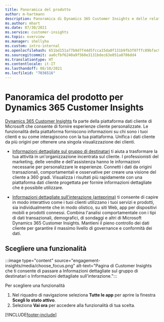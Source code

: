 ```yaml
---
title: Panoramica del prodotto
author: m-hartmann
description: Panoramica di Dynamics 365 Customer Insights e delle relative funzionalità.
ms.author: mhart
ms.date: 07/30/2021
ms.service: customer-insights
ms.topic: overview
ms.manager: shellyha
ms.custom: intro-internal
ms.openlocfilehash: 651bd151a77b9d7f44d5fcca15da0f131b9fb3f07ffc89bfac9c0aa6f799e9b1
ms.sourcegitcommit: aa0cfbf6240a9f560e3131bdec63e051a8786dd4
ms.translationtype: HT
ms.contentlocale: it-IT
ms.lasthandoff: 08/10/2021
ms.locfileid: "7036516"
---
```

# <a name="product-overview-for-dynamics-365-customer-insights"></a>Panoramica del prodotto per Dynamics 365 Customer Insights

[Dynamics 365 Customer Insights](https://dynamics.microsoft.com/ai/customer-insights/) fa parte della piattaforma dati cliente di Microsoft che consente di fornire esperienze cliente personalizzate. Le funzionalità della piattaforma forniscono informazioni su chi sono i tuoi clienti e su come interagiscono con la tua piattaforma. Unifica i dati cliente da più origini per ottenere una singola visualizzazione dei clienti.


- [Informazioni dettagliate sul gruppo di destinatari](audience-insights/overview.md) ti aiuta a trasformare la tua attività in un'organizzazione incentrata sul cliente. I professionisti del marketing, delle vendite e dell'assistenza hanno le informazioni necessarie per personalizzare le esperienze. Connetti i dati da origini transazionali, comportamentali e osservative per creare una visione del cliente a 360 gradi. Visualizza i risultati più rapidamente con una piattaforma dati cliente progettata per fornire informazioni dettagliate che è possibile utilizzare. 

- [Informazioni dettagliate sull'interazione (anteprima)](engagement-insights/index.yml) ti consente di capire in modo interattivo come i tuoi clienti utilizzano i tuoi servizi e prodotti, sia individualmente che in modo olistico, su siti Web, app per dispositivi mobili e prodotti connessi. Combina l'analisi comportamentale con i tipi di dati transazionali, demografici, di sondaggi e altri di Microsoft Dynamics 365 Customer Insights. Mantieni il pieno controllo dei dati cliente per garantire il massimo livello di governance e conformità dei dati.
 
## <a name="choose-a-capability"></a>Scegliere una funzionalità

:::image type="content" source="engagement-insights/media/choose_focus.png" alt-text="Pagina di Customer Insights che ti consente di passare a Informazioni dettagliate sul gruppo di destinatari o Informazioni dettagliate sull'interazione.":::

Per scegliere una funzionalità

1. Nel riquadro di navigazione seleziona **Tutte le app** per aprire la finestra **Scegli lo stato attivo**.
1. Seleziona **Vai ora** per accedere alla funzionalità di tua scelta.


[!INCLUDE[footer-include](includes/footer-banner.md)]